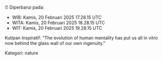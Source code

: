 ⏰ Diperbarui pada:
- WIB: Kamis, 20 Februari 2025 17.28.15 UTC
- WITA: Kamis, 20 Februari 2025 18.28.15 UTC
- WIT: Kamis, 20 Februari 2025 19.28.15 UTC

Kutipan Inspiratif:
"The evolution of human mentality has put us all in vitro now behind the glass wall of our own ingenuity."


Kategori: nature

